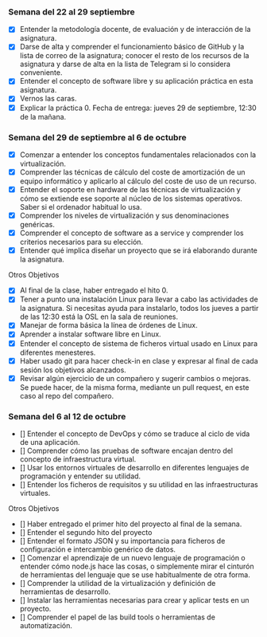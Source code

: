 ### Semana del 22 al 29 septiembre

- [x]  Entender la metodología docente, de evaluación y de interacción de la asignatura.
- [x]  Darse de alta y comprender el funcionamiento básico de GitHub y la lista de correo de la asignatura; conocer el resto de los recursos de la asignatura y darse de alta en la lista de Telegram si lo considera conveniente.
- [x]  Entender el concepto de software libre y su aplicación práctica en esta asignatura.
- [x]  Vernos las caras.
- [x]  Explicar la práctica 0. Fecha de entrega: jueves 29 de septiembre, 12:30 de la mañana.

### Semana del 29 de septiembre al 6 de octubre 

- [x] Comenzar a entender los conceptos fundamentales relacionados con la virtualización.
- [x] Comprender las técnicas de cálculo del coste de amortización de un equipo informático y aplicarlo al cálculo del coste de uso de un recurso.
- [x] Entender el soporte en hardware de las técnicas de virtualización y cómo se extiende ese soporte al núcleo de los sistemas operativos. Saber si el ordenador habitual lo usa.
- [x] Comprender los niveles de virtualización y sus denominaciones genéricas.
- [x] Comprender el concepto de software as a service y comprender los criterios necesarios para su elección.
- [x] Entender qué implica diseñar un proyecto que se irá elaborando durante la asignatura.

Otros Objetivos

- [x] Al final de la clase, haber entregado el hito 0.
- [x] Tener a punto una instalación Linux para llevar a cabo las actividades de la asignatura. Si necesitas ayuda para instalarlo, todos los jueves a partir de las 12:30 está la OSL en la sala de reuniones.
- [x] Manejar de forma básica la línea de órdenes de Linux.
- [x] Aprender a instalar software libre en Linux.
- [x] Entender el concepto de sistema de ficheros virtual usado en Linux para diferentes menesteres.
- [x] Haber usado git para hacer check-in en clase y expresar al final de cada sesión los objetivos alcanzados.
- [x] Revisar algún ejercicio de un compañero y sugerir cambios o mejoras. Se puede hacer, de la misma forma, mediante un pull request, en este caso al repo del compañero.

### Semana del 6 al 12 de octubre

- [] Entender el concepto de DevOps y cómo se traduce al ciclo de vida de una aplicación.
- [] Comprender cómo las pruebas de software encajan dentro del concepto de infraestructura virtual.
- [] Usar los entornos virtuales de desarrollo en diferentes lenguajes de programación y entender su utilidad.
- [] Entender los ficheros de requisitos y su utilidad en las infraestructuras virtuales.

Otros Objetivos

- [] Haber entregado el primer hito del proyecto al final de la semana.
- [] Entender el segundo hito del proyecto
- [] Entender el formato JSON y su importancia para ficheros de configuración e intercambio genérico de datos.
- [] Comenzar el aprendizaje de un nuevo lenguaje de programación o entender cómo node.js hace las cosas, o simplemente mirar el cinturón de herramientas del lenguaje que se use habitualmente de otra forma.
- [] Comprender la utilidad de la virtualización y definición de herramientas de desarrollo.
- [] Instalar las herramientas necesarias para crear y aplicar tests en un proyecto.
- [] Comprender el papel de las build tools o herramientas de automatización.